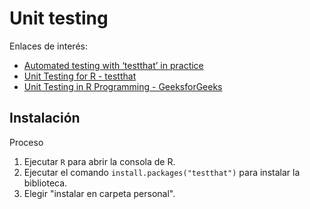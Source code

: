 
# Unit testing

Enlaces de interés:
* [Automated testing with ‘testthat’ in practice](https://www.r-bloggers.com/2019/11/automated-testing-with-testthat-in-practice/)
* [Unit Testing for R - testthat](https://testthat.r-lib.org/)
* [Unit Testing in R Programming - GeeksforGeeks](https://www.geeksforgeeks.org/unit-testing-in-r-programming/)

## Instalación

Proceso
1. Ejecutar `R` para abrir la consola de R.
2. Ejecutar el comando `install.packages("testthat")` para instalar la biblioteca.
3. Elegir "instalar en carpeta personal".

